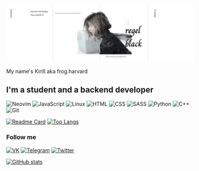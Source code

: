 ![Header](https://github.com/frogindreams/frogindreams/blob/main/assests/maxresdefault.jpg)

My name's Kirill aka frog.harvard
## I'm a student and a backend developer
![Neovim](https://img.shields.io/badge/-Neovim-191919?style=for-the-badge&logo=Neovim&logoColor=86DC3D)
![JavaScript](https://img.shields.io/badge/-JavaSctipt-191919?style=for-the-badge&logo=JavaScript&logoColor=FFFF33)
![Linux](https://img.shields.io/badge/-Linux-191919?style=for-the-badge&logo=Linux&logoColor=9B6DFF)
![HTML](https://img.shields.io/badge/-HTML-191919?style=for-the-badge&logo=HTML&logoColor=FF6600)
![CSS](https://img.shields.io/badge/-CSS-191919?style=for-the-badge&logo=CSS&logoColor=8CD3FF)
![SASS](https://img.shields.io/badge/-SASS-191919?style=for-the-badge&logo=SASS&logoColor=EA3333)
![Python](https://img.shields.io/badge/-Python-191919?style=for-the-badge&logo=Python&logoColor=FFD301)
![C++](https://img.shields.io/badge/-C++-191919?style=for-the-badge&logo=C%2b%2b&logoColor=055A87)
![Git](https://img.shields.io/badge/-Git-191919?style=for-the-badge&logo=Git&logoColor=E61236)

[![Readme Card](https://github-readme-stats.vercel.app/api/pin/?username=frogindreams&repo=Tetris)](https://github.com/anuraghazra/github-readme-stats)
[![Top Langs](https://github-readme-stats.vercel.app/api/top-langs/?username=frogindreams&layout=compact)](https://github.com/anuraghazra/github-readme-stats)

### Follow me
[![VK](https://img.shields.io/badge/-VK-FFFFFF?style=for-the-badge&logo=VK&logoColor=87CEEB)](https://vk.com/kirill.koro)
[![Telegram](https://img.shields.io/badge/-Telegram-FFFFFF?style=for-the-badge&logo=Telegram&logoColor=003166)](https://t.me/frogharvard)
[![Twitter](https://img.shields.io/badge/-Twitter-FFFFFF?style=for-the-badge&logo=Twitter&logoColor=BFE6FF)](https://twitter.com/FrogHarvard)


[![GitHub stats](https://github-readme-stats.vercel.app/api?username=frogindreams&show_icons=true&theme=dark)](https://github.com/anuraghazra/github-readme-stats)
